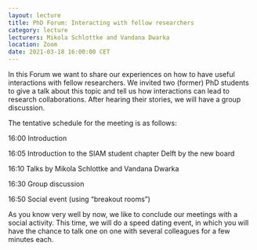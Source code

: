 ```yaml
---
layout: lecture
title: PhD Forum: Interacting with fellow researchers
category: lecture
lecturers: Mikola Schlottke and Vandana Dwarka
location: Zoom
date: 2021-03-18 16:00:00 CET
---
```


In this Forum we want to share our experiences on how to have useful interactions with fellow researchers. We invited two (former) PhD students to give a talk about this topic and tell us how interactions can lead to research collaborations. After hearing their stories, we will have a group discussion.

The tentative schedule for the meeting is as follows:

16:00 Introduction

16:05 Introduction to the SIAM student chapter Delft by the new board

16:10 Talks by Mikola Schlottke and Vandana Dwarka

16:30 Group discussion

16:50 Social event (using “breakout rooms”)

As you know very well by now, we like to conclude our meetings with a social activity. This time, we will do a speed dating event, in which you will have the chance to talk one on one with several colleagues for a few minutes each.